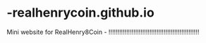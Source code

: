 # -realhenrycoin.github.io
Mini website for RealHenry8Coin - !!!!!!!!!!!!!!!!!!!!!!!!!!!!!!!!!!!!!!!!!!!!!!!!!!!
